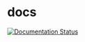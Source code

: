 # docs
[![Documentation Status](https://readthedocs.org/projects/dalves/badge/?version=latest)](https://dalves.readthedocs.io/pt/latest/?badge=latest)

